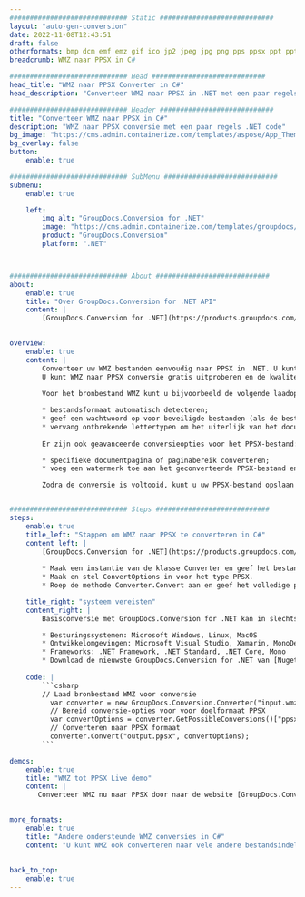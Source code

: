 ```yaml
---
############################# Static ############################
layout: "auto-gen-conversion"
date: 2022-11-08T12:43:51
draft: false
otherformats: bmp dcm emf emz gif ico jp2 jpeg jpg png pps ppsx ppt pptx psb psd svg svgz tga tif tiff webp wmf wmz
breadcrumb: WMZ naar PPSX in C#

############################# Head ############################
head_title: "WMZ naar PPSX Converter in C#"
head_description: "Converteer WMZ naar PPSX in .NET met een paar regels code. Gebruik de GroupDocs Document Conversion API om meer dan 160 bestandsformaten te converteren."

############################# Header ############################
title: "Converteer WMZ naar PPSX in C#"
description: "WMZ naar PPSX conversie met een paar regels .NET code"
bg_image: "https://cms.admin.containerize.com/templates/aspose/App_Themes/V3/images/bg/header1.png"
bg_overlay: false
button:
    enable: true

############################# SubMenu ############################
submenu:
    enable: true

    left:
        img_alt: "GroupDocs.Conversion for .NET"
        image: "https://cms.admin.containerize.com/templates/groupdocs/images/product-logos/90x90-noborder/groupdocs-conversion-net.png"
        product: "GroupDocs.Conversion"
        platform: ".NET"



############################# About ############################
about:
    enable: true
    title: "Over GroupDocs.Conversion for .NET API"
    content: |
        [GroupDocs.Conversion for .NET](https://products.groupdocs.com/conversion/net/) kan worden gebruikt om Microsoft Word, Excel, PowerPoint, PDF, Visio en andere formaten te converteren. GroupDocs.Conversion is een standalone API die geschikt is voor back-end en interne systemen waar hoge prestaties vereist zijn. Het is niet afhankelijk van software zoals Microsoft of Open Office.
    

overview:
    enable: true
    content: |
        Converteer uw WMZ bestanden eenvoudig naar PPSX in .NET. U kunt slechts een paar C# coderegels gebruiken op elk platform naar keuze, zoals - Windows, Linux, macOS.
        U kunt WMZ naar PPSX conversie gratis uitproberen en de kwaliteit van de conversieresultaten evalueren. Naast eenvoudige scenario's voor bestandsconversie kunt u meer geavanceerde opties proberen voor het laden van het bronbestand WMZ en voor het opslaan van het PPSX-uitvoerresultaat. 
        
        Voor het bronbestand WMZ kunt u bijvoorbeeld de volgende laadopties gebruiken:

        * bestandsformaat automatisch detecteren;
        * geef een wachtwoord op voor beveiligde bestanden (als de bestandsindeling dit ondersteunt);
        * vervang ontbrekende lettertypen om het uiterlijk van het document te behouden.
        
        Er zijn ook geavanceerde conversieopties voor het PPSX-bestand:

        * specifieke documentpagina of paginabereik converteren;
        * voeg een watermerk toe aan het geconverteerde PPSX-bestand en nog veel meer.

        Zodra de conversie is voltooid, kunt u uw PPSX-bestand opslaan in het lokale bestandspad of in opslag van derden, zoals FTP, Amazon S3, Google Drive, Dropbox enz. Let op: om WMZ naar {{ te converteren) TO}} er is geen extra software nodig, zoals MS Office, Open Office, Adobe Acrobat Reader enz.


############################# Steps ############################
steps:
    enable: true
    title_left: "Stappen om WMZ naar PPSX te converteren in C#"
    content_left: |
        [GroupDocs.Conversion for .NET](https://products.groupdocs.com/conversion/net/) maakt het gemakkelijk voor ontwikkelaars om een ​​WMZ bestand naar PPSX te converteren met een paar regels code.
        
        * Maak een instantie van de klasse Converter en geef het bestand WMZ het volledige pad
        * Maak en stel ConvertOptions in voor het type PPSX.
        * Roep de methode Converter.Convert aan en geef het volledige pad en formaat (PPSX) door als parameter

    title_right: "systeem vereisten"
    content_right: |
        Basisconversie met GroupDocs.Conversion for .NET kan in slechts een paar eenvoudige stappen worden gedaan. Onze API's worden ondersteund op alle belangrijke platforms en besturingssystemen. Voordat u de onderstaande code uitvoert, moet u ervoor zorgen dat de volgende vereisten op uw systeem zijn geïnstalleerd.

        * Besturingssystemen: Microsoft Windows, Linux, MacOS
        * Ontwikkelomgevingen: Microsoft Visual Studio, Xamarin, MonoDevelop
        * Frameworks: .NET Framework, .NET Standard, .NET Core, Mono
        * Download de nieuwste GroupDocs.Conversion for .NET van [Nuget](https://www.nuget.org/packages/groupdocs.conversion)
         
    code: |
        ```csharp    
        // Laad bronbestand WMZ voor conversie
          var converter = new GroupDocs.Conversion.Converter("input.wmz");
          // Bereid conversie-opties voor voor doelformaat PPSX
          var convertOptions = converter.GetPossibleConversions()["ppsx"].ConvertOptions;
          // Converteren naar PPSX formaat
          converter.Convert("output.ppsx", convertOptions);
        ```

demos:
    enable: true
    title: "WMZ tot PPSX Live demo"
    content: |
       Converteer WMZ nu naar PPSX door naar de website [GroupDocs.Conversion App](https://products.groupdocs.app/conversion/family) te gaan. Online demo heeft de volgende voordelen:
          

more_formats:
    enable: true
    title: "Andere ondersteunde WMZ conversies in C#"
    content: "U kunt WMZ ook converteren naar vele andere bestandsindelingen. Zie de lijst hieronder."
       
       
back_to_top:
    enable: true
---
```

